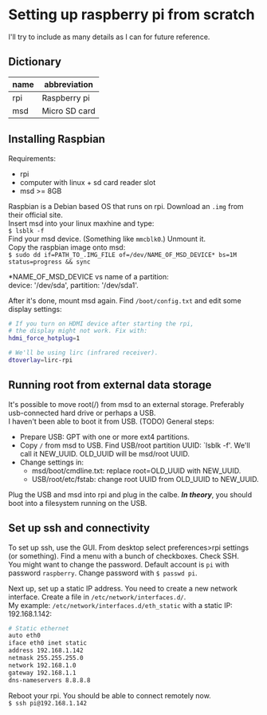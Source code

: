 # Setting up raspberry pi from scratch #
I'll try to include as many details as I can for future reference. 

## Dictionary ##
|name|abbreviation
|---|---
|rpi|Raspberry pi
|msd|Micro SD card

## Installing Raspbian ##
Requirements:
* rpi 
* computer with linux + sd card reader slot 
* msd >= 8GB  

Raspbian is a Debian based OS that runs on rpi. Download an `.img` from their official site.  
Insert msd into your linux maxhine and type:  
`$ lsblk -f`  
Find your msd device. (Something like `mmcblk0`.) Unmount it.  
Copy the raspbian image onto msd:  
`$ sudo dd if=PATH_TO_.IMG_FILE of=/dev/NAME_OF_MSD_DEVICE* bs=1M status=progress && sync`  

*NAME_OF_MSD_DEVICE vs name of a partition:  
device: '/dev/sda', partition: '/dev/sda1'.

After it's done, mount msd again. Find `/boot/config.txt` and edit some display settings:  
```bash
# If you turn on HDMI device after starting the rpi, 
# the display might not work. Fix with:  
hdmi_force_hotplug=1

# We'll be using lirc (infrared receiver).
dtoverlay=lirc-rpi
```

## Running root from external data storage
It's possible to move root(/) from msd to an external storage. Preferably usb-connected hard drive or perhaps a USB.  
I haven't been able to boot it from USB. (TODO)
General steps: 
* Prepare USB: GPT with one or more ext4 partitions.  
* Copy `/` from msd to USB.  Find USB/root partition UUID: `lsblk -f'. We'll call it NEW_UUID. OLD_UUID will be msd/root UUID. 
* Change settings in:
    * msd/boot/cmdline.txt:
        replace root=OLD_UUID with NEW_UUID.  
    * USB/root/etc/fstab: change root UUID from OLD_UUID to NEW_UUID.  

Plug the USB and msd into rpi and plug in the calbe. ***In theory***, you should boot into a filesystem running on the USB. 

## Set up ssh and connectivity ##
To set up ssh, use the GUI. From desktop select preferences>rpi settings (or something). Find a menu with a bunch of checkboxes. Check SSH.  
You might want to change the password. Default account is `pi` with password `raspberry`.  Change password with `$ passwd pi`.  

Next up, set up a static IP address. You need to create a new network interface. 
Create a file in `/etc/network/interfaces.d/`.  
My example: `/etc/network/interfaces.d/eth_static` with a static IP: 192.168.1.142:
```bash
# Static ethernet
auto eth0
iface eth0 inet static
address 192.168.1.142
netmask 255.255.255.0
network 192.168.1.0
gateway 192.168.1.1
dns-nameservers 8.8.8.8
```

Reboot your rpi. You should be able to connect remotely now.  
`$ ssh pi@192.168.1.142`



